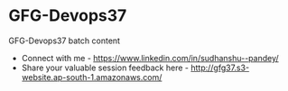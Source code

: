 # GFG-Devops37
GFG-Devops37 batch content

* Connect with me - https://www.linkedin.com/in/sudhanshu--pandey/
* Share your valuable session feedback here - http://gfg37.s3-website.ap-south-1.amazonaws.com/
